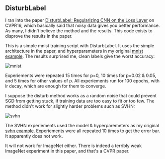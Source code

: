 
## DisturbLabel

I ran into the paper [DisturbLabel: Regularizing CNN on the Loss Layer](https://arxiv.org/abs/1605.00055) on CVPR16,
which basically said that noisy data gives you better performance.
As many, I didn't believe the method and the results. This code exists to
disprove the results in the paper.

This is a simple mnist training script with DisturbLabel. It uses the simple architecture in the paper, and
hyperparameters in my original [mnist example](../mnist-convnet.py).
The results surprised me, clean labels give the worst accuracy:

![mnist](mnist.png)

Experiements were repeated 15 times for p=0, 10 times for p=0.02 & 0.05, and 5 times for other values
of p. All experiements run for 100 epochs, with lr decay, which are enough for them to converge.

I suppose the disturb method works as a random noise that could prevent SGD from getting stuck, if
training data are too easy to fit or too few.
The method didn't work for slightly harder problems such as SVHN:

![svhn](svhn.png)

The SVHN experiements used the model & hyperparemeters as my original [svhn example](../svhn-digit-convnet.py).
Experiements were all repeated 10 times to get the error bar. It apparently does not work.

It will not work for ImageNet either. There is indeed a terribly weak
ImageNet experiment in this paper, and that's a CVPR paper.
